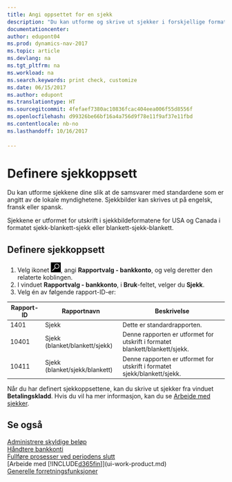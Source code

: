 ```yaml
---
title: Angi oppsettet for en sjekk
description: "Du kan utforme og skrive ut sjekker i forskjellige formater for å følge standarder."
documentationcenter: 
author: edupont04
ms.prod: dynamics-nav-2017
ms.topic: article
ms.devlang: na
ms.tgt_pltfrm: na
ms.workload: na
ms.search.keywords: print check, customize
ms.date: 06/15/2017
ms.author: edupont
ms.translationtype: HT
ms.sourcegitcommit: 4fefaef7380ac10836fcac404eea006f55d8556f
ms.openlocfilehash: d99326be66bf16a4a756d9f78e11f9af37e11fbd
ms.contentlocale: nb-no
ms.lasthandoff: 10/16/2017

---
```

# <a name="how-to-define-check-layouts"></a>Definere sjekkoppsett
Du kan utforme sjekkene dine slik at de samsvarer med standardene som er angitt av de lokale myndighetene. Sjekkbilder kan skrives ut på engelsk, fransk eller spansk.

Sjekkene er utformet for utskrift i sjekkbildeformatene for USA og Canada i formatet sjekk-blankett-sjekk eller blankett-sjekk-blankett.

## <a name="to-define-check-layouts"></a>Definere sjekkoppsett
1. Velg ikonet ![Søk etter side eller rapport](media/ui-search/search_small.png "Søk etter side eller rapport"), angi **Rapportvalg - bankkonto**, og velg deretter den relaterte koblingen.
2. I vinduet **Rapportvalg - bankkonto**, i **Bruk**-feltet, velger du **Sjekk**.
3. Velg én av følgende rapport-ID-er:

| Rapport-ID | Rapportnavn | Beskrivelse |
| --- | --- | --- |
| 1401 |Sjekk |Dette er standardrapporten. |
| 10401 |Sjekk (blanket/blankett/sjekk) |Denne rapporten er utformet for utskrift i formatet blankett/blankett/sjekk. |
| 10411 |Sjekk (blanket/sjekk/blankett) |Denne rapporten er utformet for utskrift i formatet sjekk/blankett/sjekk. |

Når du har definert sjekkoppsettene, kan du skrive ut sjekker fra vinduet **Betalingskladd**. Hvis du vil ha mer informasjon, kan du se [Arbeide med sjekker](payables-how-work-checks.md).

## <a name="see-also"></a>Se også
[Administrere skyldige beløp](payables-manage-payables.md)  
[Håndtere bankkonti](bank-manage-bank-accounts.md)   
[Fullføre prosesser ved periodens slutt](year-how-complete-period-end-processes.md)  
[Arbeide med [!INCLUDE[d365fin](includes/d365fin_md.md)]](ui-work-product.md)  
[Generelle forretningsfunksjoner](ui-across-business-areas.md)

